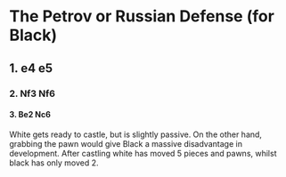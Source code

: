 # The Petrov or Russian Defense (for Black)

## 1. e4 e5

### 2. Nf3 Nf6

#### 3. Be2 Nc6

White gets ready to castle, but is slightly passive. On the other hand,
grabbing the pawn would give Black a massive disadvantage in development.
After castling white has moved 5 pieces and pawns, whilst black has only moved
2.

